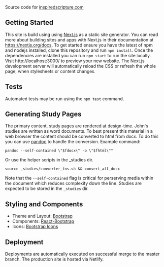 Source code for [inspiredscripture.com](https://inspiredscripture.com/)
## Getting Started
This site is build using using [Next.js](https://nextjs.org/) as a static site generator. You can read more about building sites and apps with Next.js in their documentation at https://nextjs.org/docs. To get started ensure you have the latest of npm and nodejs installed, clone this repository and run `npm install`. Once the dependencies are installed you can run `npm start` to run the site locally. Visit http://localhost:3000/ to preview your new website. The Next.js development server will automatically reload the CSS or refresh the whole page, when stylesheets or content changes.

## Tests
Automated tests may be run using the `npm test` command.

## Generating Study Pages
The primary content, study pages are rendered at design-time. John's studies are written as word documents. To best present this material in a web browser the content should be converted to html from docx. To do this you can use [pandoc](https://pandoc.org/) to handle the conversion.
Example command:
```
pandoc --self-contained \"$fdocx\" -o \"$fhtml\""
```
Or use the helper scripts in the _studies dir.
```
source _studies/converter_fns.sh && convert_all_docx
```
Note that the `--self-contained` flag is critical for perserving media within the document which reduces complexity down the line.
Studies are expected to be stored in the `_studies` dir.

## Styling and Components
- Theme and Layout: [Bootstrap](https://getbootstrap.com/docs/4.5/getting-started/introduction/)
- Components: [React-Bootstrap](https://react-bootstrap.netlify.app/components/navs/)
- Icons: [Bootstrap Icons](https://icons.getbootstrap.com/)

## Deployment
Deployments are automatically executed on successful merge to the master branch. The production site is hosted via Netlify.
